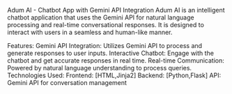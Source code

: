 Adum AI - Chatbot App with Gemini API Integration
Adum AI is an intelligent chatbot application that uses the Gemini API for natural language processing and real-time conversational responses.
It is designed to interact with users in a seamless and human-like manner.

Features:
Gemini API Integration: Utilizes Gemini API to process and generate responses to user inputs.
Interactive Chatbot: Engage with the chatbot and get accurate responses in real time.
Real-time Communication: Powered by natural language understanding to process queries.
Technologies Used:
Frontend: [HTML,Jinja2]
Backend: [Python,Flask]
API: Gemini API for conversation management
